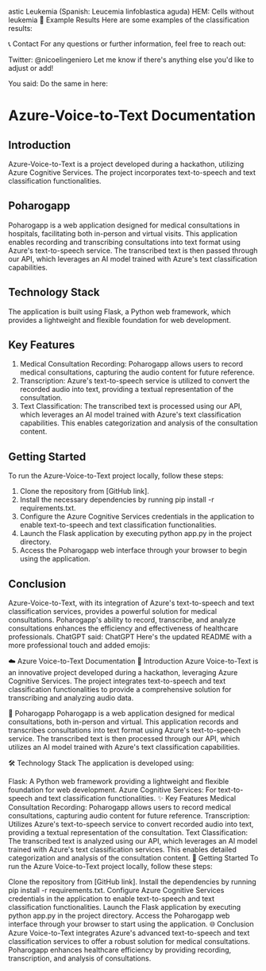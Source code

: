 astic Leukemia (Spanish: Leucemia linfoblastica aguda)
HEM: Cells without leukemia
📸 Example Results
Here are some examples of the classification results:







📞 Contact
For any questions or further information, feel free to reach out:

Twitter: @nicoelingeniero
Let me know if there's anything else you'd like to adjust or add!






You said:
Do the same in here:
# Azure-Voice-to-Text Documentation

## Introduction
Azure-Voice-to-Text is a project developed during a hackathon, utilizing Azure Cognitive Services. The project incorporates text-to-speech and text classification functionalities.

## Poharogapp
Poharogapp is a web application designed for medical consultations in hospitals, facilitating both in-person and virtual visits. This application enables recording and transcribing consultations into text format using Azure's text-to-speech service. The transcribed text is then passed through our API, which leverages an AI model trained with Azure's text classification capabilities.

## Technology Stack
The application is built using Flask, a Python web framework, which provides a lightweight and flexible foundation for web development.

## Key Features
1. Medical Consultation Recording: Poharogapp allows users to record medical consultations, capturing the audio content for future reference.
2. Transcription: Azure's text-to-speech service is utilized to convert the recorded audio into text, providing a textual representation of the consultation.
3. Text Classification: The transcribed text is processed using our API, which leverages an AI model trained with Azure's text classification capabilities. This enables categorization and analysis of the consultation content.

## Getting Started
To run the Azure-Voice-to-Text project locally, follow these steps:
1. Clone the repository from [GitHub link].
2. Install the necessary dependencies by running pip install -r requirements.txt.
3. Configure the Azure Cognitive Services credentials in the application to enable text-to-speech and text classification functionalities.
4. Launch the Flask application by executing python app.py in the project directory.
5. Access the Poharogapp web interface through your browser to begin using the application.

## Conclusion
Azure-Voice-to-Text, with its integration of Azure's text-to-speech and text classification services, provides a powerful solution for medical consultations. Poharogapp's ability to record, transcribe, and analyze consultations enhances the efficiency and effectiveness of healthcare professionals.
ChatGPT said:
ChatGPT
Here's the updated README with a more professional touch and added emojis:

☁️ Azure Voice-to-Text Documentation
🌟 Introduction
Azure Voice-to-Text is an innovative project developed during a hackathon, leveraging Azure Cognitive Services. The project integrates text-to-speech and text classification functionalities to provide a comprehensive solution for transcribing and analyzing audio data.

🏥 Poharogapp
Poharogapp is a web application designed for medical consultations, both in-person and virtual. This application records and transcribes consultations into text format using Azure's text-to-speech service. The transcribed text is then processed through our API, which utilizes an AI model trained with Azure's text classification capabilities.

🛠️ Technology Stack
The application is developed using:

Flask: A Python web framework providing a lightweight and flexible foundation for web development.
Azure Cognitive Services: For text-to-speech and text classification functionalities.
✨ Key Features
Medical Consultation Recording: Poharogapp allows users to record medical consultations, capturing audio content for future reference.
Transcription: Utilizes Azure's text-to-speech service to convert recorded audio into text, providing a textual representation of the consultation.
Text Classification: The transcribed text is analyzed using our API, which leverages an AI model trained with Azure's text classification services. This enables detailed categorization and analysis of the consultation content.
🚀 Getting Started
To run the Azure Voice-to-Text project locally, follow these steps:

Clone the repository from [GitHub link].
Install the dependencies by running pip install -r requirements.txt.
Configure Azure Cognitive Services credentials in the application to enable text-to-speech and text classification functionalities.
Launch the Flask application by executing python app.py in the project directory.
Access the Poharogapp web interface through your browser to start using the application.
🌐 Conclusion
Azure Voice-to-Text integrates Azure's advanced text-to-speech and text classification services to offer a robust solution for medical consultations. Poharogapp enhances healthcare efficiency by providing recording, transcription, and analysis of consultations.
